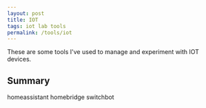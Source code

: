 ```yaml
---
layout: post
title: IOT
tags: iot lab tools
permalink: /tools/iot
---
```


These are some tools I've used to manage and experiment with IOT devices.

## Summary

homeassistant
homebridge
switchbot
